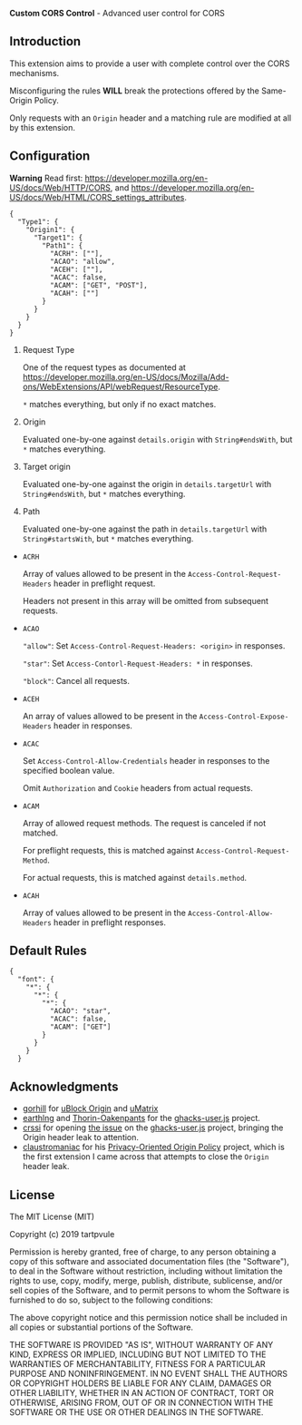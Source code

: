 **Custom CORS Control** - Advanced user control for CORS

## Introduction

This extension aims to provide a user with complete control over the CORS mechanisms.

Misconfiguring the rules **WILL** break the protections offered by the Same-Origin Policy.

Only requests with an `Origin` header and a matching rule are modified at all by this extension.

## Configuration

**Warning** Read first: <https://developer.mozilla.org/en-US/docs/Web/HTTP/CORS>, and <https://developer.mozilla.org/en-US/docs/Web/HTML/CORS_settings_attributes>.

```
{
  "Type1": {
    "Origin1": {
      "Target1": {
        "Path1": {
      	  "ACRH": [""],
      	  "ACAO": "allow",
      	  "ACEH": [""],
      	  "ACAC": false,
      	  "ACAM": ["GET", "POST"],
      	  "ACAH": [""]
      	}
      }
    }
  }
}
```
1. Request Type

	One of the request types as documented at <https://developer.mozilla.org/en-US/docs/Mozilla/Add-ons/WebExtensions/API/webRequest/ResourceType>.

	`*` matches everything, but only if no exact matches.

2. Origin

	Evaluated one-by-one against `details.origin` with `String#endsWith`, but `*` matches everything.

3. Target origin

	Evaluated one-by-one against the origin in `details.targetUrl` with `String#endsWith`, but `*` matches everything.

4. Path

	Evaluated one-by-one against the path in `details.targetUrl` with `String#startsWith`, but `*` matches everything.

* `ACRH`

	Array of values allowed to be present in the `Access-Control-Request-Headers` header in preflight request.

	Headers not present in this array will be omitted from subsequent requests.

* `ACAO`

	`"allow"`: Set `Access-Control-Request-Headers: <origin>` in responses.

	`"star"`: Set `Access-Contorl-Request-Headers: *` in responses.

	`"block"`: Cancel all requests.

* `ACEH`

	An array of values allowed to be present in the `Access-Control-Expose-Headers` header in responses.

* `ACAC`

	Set `Access-Control-Allow-Credentials` header in responses to the specified boolean value.

	Omit `Authorization` and `Cookie` headers from actual requests.

* `ACAM`

	Array of allowed request methods. The request is canceled if not matched.

	For preflight requests, this is matched against `Access-Control-Request-Method`.

	For actual requests, this is matched against `details.method`.

* `ACAH`

	Array of values allowed to be present in the `Access-Control-Allow-Headers` header in preflight responses.

## Default Rules

```
{
  "font": {
    "*": {
      "*": {
        "*": {
          "ACAO": "star",
          "ACAC": false,
          "ACAM": ["GET"]
      	}
      }
    }
  }
```

## Acknowledgments

* [gorhill](https://github.com/gorhill) for [uBlock Origin](https://github.com/gorhill/ublock) and [uMatrix](https://github.com/gorhill/umatrix)
* [earthlng](https://github.com/earthlng) and [Thorin-Oakenpants](https://github.com/Thorin-Oakenpants) for the [ghacks-user.js](https://github.com/ghacksuserjs/ghacks-user.js) project.
* [crssi](https://github.com/crssi) for opening [the issue](https://github.com/ghacksuserjs/ghacks-user.js/issues/509) on the [ghacks-user.js](https://github.com/ghacksuserjs/ghacks-user.js) project, bringing the Origin header leak to attention.
* [claustromaniac](https://github.com/claustromaniac) for his [Privacy-Oriented Origin Policy](https://github.com/claustromaniac/poop) project, which is the first extension I came across that attempts to close the `Origin` header leak.

## License

The MIT License (MIT)

Copyright (c) 2019 tartpvule

Permission is hereby granted, free of charge, to any person obtaining a copy of this software and associated documentation files (the "Software"), to deal in the Software without restriction, including without limitation the rights to use, copy, modify, merge, publish, distribute, sublicense, and/or sell copies of the Software, and to permit persons to whom the Software is furnished to do so, subject to the following conditions:

The above copyright notice and this permission notice shall be included in all copies or substantial portions of the Software.

THE SOFTWARE IS PROVIDED "AS IS", WITHOUT WARRANTY OF ANY KIND, EXPRESS OR IMPLIED, INCLUDING BUT NOT LIMITED TO THE WARRANTIES OF MERCHANTABILITY, FITNESS FOR A PARTICULAR PURPOSE AND NONINFRINGEMENT. IN NO EVENT SHALL THE AUTHORS OR COPYRIGHT HOLDERS BE LIABLE FOR ANY CLAIM, DAMAGES OR OTHER LIABILITY, WHETHER IN AN ACTION OF CONTRACT, TORT OR OTHERWISE, ARISING FROM, OUT OF OR IN CONNECTION WITH THE SOFTWARE OR THE USE OR OTHER DEALINGS IN THE SOFTWARE.
